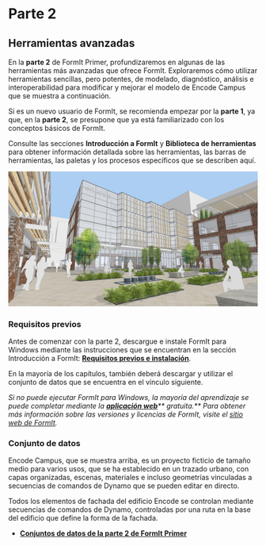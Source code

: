 # Parte 2

## Herramientas avanzadas

En la **parte 2** de FormIt Primer, profundizaremos en algunas de las herramientas más avanzadas que ofrece FormIt. Exploraremos cómo utilizar herramientas sencillas, pero potentes, de modelado, diagnóstico, análisis e interoperabilidad para modificar y mejorar el modelo de Encode Campus que se muestra a continuación.

Si es un nuevo usuario de FormIt, se recomienda empezar por la **parte 1**, ya que, en la **parte 2**, se presupone que ya está familiarizado con los conceptos básicos de FormIt.

Consulte las secciones **Introducción a FormIt** y **Biblioteca de herramientas** para obtener información detallada sobre las herramientas, las barras de herramientas, las paletas y los procesos específicos que se describen aquí.

![](<../../.gitbook/assets/screen1 (1).jpg>)

### Requisitos previos

Antes de comenzar con la parte 2, descargue e instale FormIt para Windows mediante las instrucciones que se encuentran en la sección Introducción a FormIt: [**Requisitos previos e instalación**](../../formit-introduction/prerequisites-and-installation.md).

En la mayoría de los capítulos, también deberá descargar y utilizar el conjunto de datos que se encuentra en el vínculo siguiente.

_Si no puede ejecutar FormIt para Windows, la mayoría del aprendizaje se puede completar mediante la_ [_**aplicación web**_](https://formit.autodesk.com/app)_** gratuita.** Para obtener más información sobre las versiones y licencias de FormIt, visite el_ [_sitio web de FormIt_](https://formit.autodesk.com)_._

### Conjunto de datos

Encode Campus, que se muestra arriba, es un proyecto ficticio de tamaño medio para varios usos, que se ha establecido en un trazado urbano, con capas organizadas, escenas, materiales e incluso geometrías vinculadas a secuencias de comandos de Dynamo que se pueden editar en directo.

Todos los elementos de fachada del edificio Encode se controlan mediante secuencias de comandos de Dynamo, controladas por una ruta en la base del edificio que define la forma de la fachada.

* [**Conjuntos de datos de la parte 2 de FormIt Primer**](https://formit-help.s3.amazonaws.com/FormIt+Primer+Part+2+Datasets.zip)
